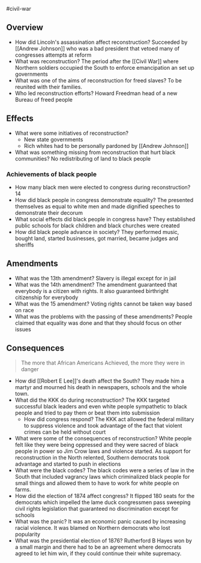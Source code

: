 #civil-war 
## Overview
- How did Lincoln's assassination affect reconstruction?
	Succeeded by [[Andrew Johnson]] who was a bad president that vetoed many of congresses attempts at reform
- What was reconstruction?
	The period after the [[Civil War]] where Northern soldiers occupied the South to enforce emancipation an set up governments
- What was one of the aims of reconstruction for freed slaves?
	To be reunited with their families.
- Who led reconstruction efforts?
	Howard Freedman head of a new Bureau of freed people

## Effects
- What were some initiatives of reconstruction?
	- New state governments
	- Rich whites had to be personally pardoned by [[Andrew Johnson]]
- What was something missing from reconstruction that hurt black communities?
	No redistributing of land to black people
### Achievements of black people
- How many black men were elected to congress during reconstruction?
	14
- How did black people in congress demonstrate equality?
	The presented themselves as equal to white men and made dignified speeches to demonstrate their decorum
- What social effects did black people in congress have?
	They established public schools for black children and black churches were created
- How did black people advance in society?
	They performed music, bought land, started businesses, got married, became judges and sheriffs

## Amendments
- What was the 13th amendment?
	Slavery is illegal except for in jail
- What was the 14th amendment?
	The amendment guaranteed that everybody is a citizen with rights. It also guaranteed birthright citizenship for everybody
- What was the 15 amendment?
	Voting rights cannot be taken way based on race
- What was the problems with the passing of these amendments?
	People claimed that equality was done and that they should focus on other issues

## Consequences
> The more that African Americans Achieved, the more they were in danger
- How did [[Robert E Lee]]'s death affect the South?
	They made him a martyr and mourned his death in newspapers, schools and the whole town.
- What did the KKK do during reconstruction?
	The KKK targeted successful black leaders and even white people sympathetic to black people and tried to pay them or beat them into submission
	- How did congress respond?
		The KKK act allowed the federal military to suppress violence and took advantage of the fact that violent crimes can be held without court
- What were some of the consequences of reconstruction?
	White people felt like they were being oppressed and they were sacred of black people in power so Jim Crow laws and violence started. As support for reconstruction in the North relented, Southern democrats took advantage and started to push in elections
- What were the black codes?
	The black codes were a series of law in the South that included vagrancy laws which criminalized black people for small things and allowed them to have to work for white people on farms.
- How did the election of 1874 affect congress?
	It flipped 180 seats for the democrats which impelled the lame duck congressmen pass sweeping civil rights legislation that guaranteed no discrimination except for schools
- What was the panic?
	It was an economic panic caused by increasing racial violence. It was blamed on Northern democrats who lost popularity
- What was the presidential election of 1876?
	Rutherford B Hayes won by a small margin and there had to be an agreement where democrats agreed to let him win, if they could continue their white supremacy.